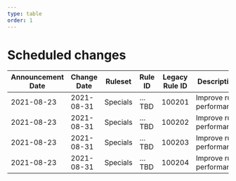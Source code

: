 ```yaml
---
type: table
order: 1
---
```

# Scheduled changes
<TableWrap><table style="width: 100%">
    <thead>
        <tr>
            <th>
                Announcement Date
            </th>
            <th>
                Change Date
            </th>
            <th>
                Ruleset
            </th>
            <th>
                Rule ID
            </th>
            <th>
                Legacy Rule ID
            </th>
            <th>
                Description
            </th>
            <th>
                Previous Action
            </th>
            <th>
                New Action
            </th>
        </tr>
    </thead>
    <tbody>
        <tr>
            <td>
                2021-08-23
            </td>
            <td>
                2021-08-31
            </td>
            <td>
                Specials
            </td>
            <td>
                …TBD
            </td>
            <td>
                100201
            </td>
            <td>
                Improve rule performance
            </td>
            <td>
                Block
            </td>
            <td>
                Block
            </td>
        </tr>
        <tr>
            <td>
                2021-08-23
            </td>
            <td>
                2021-08-31
            </td>
            <td>
                Specials
            </td>
            <td>
                 …TBD
            </td>
            <td>
                100202
            </td>
            <td>
                Improve rule performance
            </td>
            <td>
                Block
            </td>
            <td>
                Block
            </td>
        </tr>
        <tr>
            <td>
                2021-08-23
            </td>
            <td>
                2021-08-31
            </td>
            <td>
                Specials
            </td>
            <td>
                 …TBD
            </td>
            <td>
                100203
            </td>
            <td>
                Improve rule performance
            </td>
            <td>
                Block
            </td>
            <td>
                Block
            </td>
        </tr>
        <tr>
            <td>
                2021-08-23
            </td>
            <td>
                2021-08-31
            </td>
            <td>
                Specials
            </td>
            <td>
                 …TBD
            </td>
            <td>
                100204
            </td>
            <td>
                Improve rule performance
            </td>
            <td>
                Block
            </td>
            <td>
                Block
            </td>
        </tr>
    </tbody>
</table></TableWrap>
